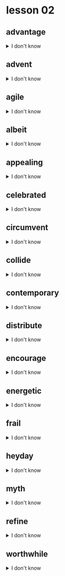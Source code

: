 # lesson 02

## advantage
<details>
<summary>I don't know</summary>

+ adv. &nbsp; &nbsp; advantageously

+ adj. &nbsp; &nbsp; advantageous

+ n. &nbsp; &nbsp; something that may help one to be successful or to gain something

+ syn. &nbsp; &nbsp; benefit

</details>

## advent
<details>
<summary>I don't know</summary>

+ n. &nbsp; &nbsp; the coming or appearance of something

+ syn. &nbsp; &nbsp; arrival

</details>

## agile
<details>
<summary>I don't know</summary>

+ adv. &nbsp; &nbsp; agilely

+ n. &nbsp; &nbsp; agility

+ adj. &nbsp; &nbsp; able to move in a quick and easy way

+ syn. &nbsp; &nbsp; nimble

</details>

## albeit
<details>
<summary>I don't know</summary>

+ conj. &nbsp; &nbsp; in spite of the facts, regardless of the fact

+ syn. &nbsp; &nbsp; although

</details>

## appealing
<details>
<summary>I don't know</summary>

+ v. &nbsp; &nbsp; appeal

+ n. &nbsp; &nbsp; appeal

+ adv. &nbsp; &nbsp; appealingly

+ adj. &nbsp; &nbsp; attractive or interesting

+ syn. &nbsp; &nbsp; alluring

</details>

## celebrated
<details>
<summary>I don't know</summary>

+ adj. &nbsp; &nbsp; acclaimed; well-known and popular

+ syn. &nbsp; &nbsp; renowned

</details>

## circumvent
<details>
<summary>I don't know</summary>

+ n. &nbsp; &nbsp; circumvention

+ v. &nbsp; &nbsp; to go around; avoid

+ syn. &nbsp; &nbsp; evade

</details>

## collide
<details>
<summary>I don't know</summary>

+ n. &nbsp; &nbsp; collision

+ v. &nbsp; &nbsp; to hit one object against another with violent force; to be in opposition

+ syn. &nbsp; &nbsp; crash

</details>

## contemporary
<details>
<summary>I don't know</summary>

+ n. &nbsp; &nbsp; contemporary

+ adj. &nbsp; &nbsp; modern, up-to-date, or (n.) a person living at the same time as another person

+ syn. &nbsp; &nbsp; current

</details>

## distribute
<details>
<summary>I don't know</summary>

+ n. &nbsp; &nbsp; distribution

+ v. &nbsp; &nbsp; to divide among people or to give out

+ syn. &nbsp; &nbsp; dispense

</details>

## encourage
<details>
<summary>I don't know</summary>

+ n. &nbsp; &nbsp; encourager

+ adv. &nbsp; &nbsp; encouraging

+ v. &nbsp; &nbsp; to promote, help, or support

+ syn. &nbsp; &nbsp; stimulate

</details>

## energetic
<details>
<summary>I don't know</summary>

+ n. &nbsp; &nbsp; energy

+ adv. &nbsp; &nbsp; energetically

+ adj. &nbsp; &nbsp; full of life, action, or power

+ syn. &nbsp; &nbsp; vigorous

</details>

## frail
<details>
<summary>I don't know</summary>

+ n. &nbsp; &nbsp; frailty

+ adj. &nbsp; &nbsp; weak in health or in body

+ syn. &nbsp; &nbsp; fragile

</details>

## heyday
<details>
<summary>I don't know</summary>

+ n. &nbsp; &nbsp; a high point of success or abundance

+ syn. &nbsp; &nbsp; pinnacle

</details>

## myth
<details>
<summary>I don't know</summary>

+ adj. &nbsp; &nbsp; mythological

+ n. &nbsp; &nbsp; an invented story or idea

+ syn. &nbsp; &nbsp; legend

</details>

## refine
<details>
<summary>I don't know</summary>

+ n. &nbsp; &nbsp; refinement

+ adj. &nbsp; &nbsp; refined

+ v. &nbsp; &nbsp; to make pure; to improve

+ syn. &nbsp; &nbsp; perfect (verb)

</details>

## worthwhile
<details>
<summary>I don't know</summary>

+ adj. &nbsp; &nbsp; value in doing something

+ syn. &nbsp; &nbsp; rewarding

</details>
